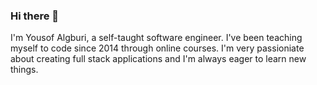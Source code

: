 ### Hi there 👋

I'm Yousof Algburi, a self-taught software engineer. I've been teaching myself to code since 2014 through online courses. I'm very passioniate about creating full stack applications and I'm always eager to learn new things.
